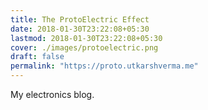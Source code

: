 ```yaml
---
title: The ProtoElectric Effect
date: 2018-01-30T23:22:08+05:30
lastmod: 2018-01-30T23:22:08+05:30
cover: ./images/protoelectric.png
draft: false
permalink: "https://proto.utkarshverma.me"
---
```

My electronics blog.

<!--more-->
